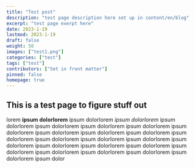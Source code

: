 ```yaml
---
title: "Test post"
description: "test page description here set up in content/en/blog"
excerpt: "test page exerpt here"
date: 2023-1-19
lastmod: 2023-1-19
draft: false
weight: 50
images: ["test1.png"]
categories: ["test"]
tags: ["test"]
contributors: ["Set in front matter"]
pinned: false
homepage: true
---
```


## This is a test page to figure stuff out

lorem **ipsum dolorlorem** ipsum dolorlorem *ipsum dolorlorem* ipsum dolorlorem ipsum dolorlorem ipsum dolorlorem ipsum dolorlorem ipsum dolorlorem ipsum dolorlorem ipsum dolorlorem ipsum dolorlorem ipsum dolorlorem ipsum dolorlorem ipsum dolorlorem ipsum dolorlorem ipsum dolorlorem ipsum dolorlorem ipsum dolorlorem ipsum dolorlorem ipsum dolorlorem ipsum dolorlorem ipsum dolorlorem ipsum dolorlorem ipsum dolorlorem ipsum dolor